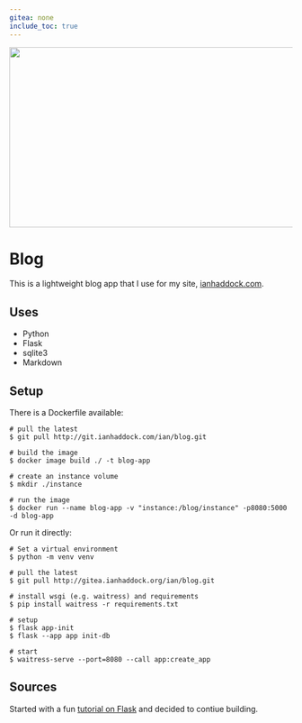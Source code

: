 ```yaml
---
gitea: none
include_toc: true
---
```

<p align="center">
  <img  width="551" height="320" src="http://git.ianhaddock.com/ian/blog/raw/branch/main/README_image.jpg">
</p>

# Blog
This is a lightweight blog app that I use for my site, [ianhaddock.com][1]. 

## Uses
* Python
* Flask
* sqlite3
* Markdown

## Setup
There is a Dockerfile available:

```
# pull the latest
$ git pull http://git.ianhaddock.com/ian/blog.git

# build the image
$ docker image build ./ -t blog-app

# create an instance volume
$ mkdir ./instance 

# run the image
$ docker run --name blog-app -v "instance:/blog/instance" -p8080:5000 -d blog-app
```

Or run it directly:

```
# Set a virtual environment
$ python -m venv venv

# pull the latest
$ git pull http://gitea.ianhaddock.org/ian/blog.git

# install wsgi (e.g. waitress) and requirements
$ pip install waitress -r requirements.txt

# setup 
$ flask app-init
$ flask --app app init-db

# start 
$ waitress-serve --port=8080 --call app:create_app 
```

## Sources
Started with a fun [tutorial on Flask][1] and decided to contiue building. 


[1]: https://blog.ianhaddock.com
[2]: https://flask.palletsprojects.com/en/2.2.x/tutorial/ 
